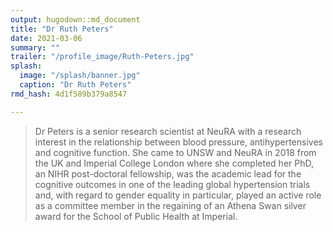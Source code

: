 ```yaml
---
output: hugodown::md_document
title: "Dr Ruth Peters"
date: 2021-03-06
summary: ""
trailer: "/profile_image/Ruth-Peters.jpg"
splash:
  image: "/splash/banner.jpg"
  caption: "Dr Ruth Peters"
rmd_hash: 4d1f589b379a8547

---
```


> Dr Peters is a senior research scientist at NeuRA with a research interest in the relationship between blood pressure, antihypertensives and cognitive function. She came to UNSW and NeuRA in 2018 from the UK and Imperial College London where she completed her PhD, an NIHR post-doctoral fellowship, was the academic lead for the cognitive outcomes in one of the leading global hypertension trials and, with regard to gender equality in particular, played an active role as a committee member in the regaining of an Athena Swan silver award for the School of Public Health at Imperial.

